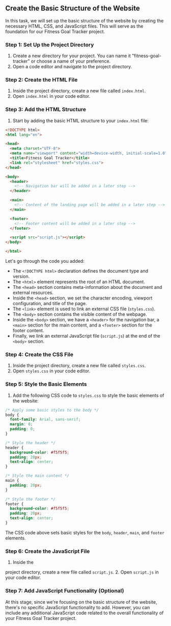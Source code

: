 
## Create the Basic Structure of the Website

In this task, we will set up the basic structure of the website by creating the necessary HTML, CSS, and JavaScript files. This will serve as the foundation for our Fitness Goal Tracker project.

### Step 1: Set Up the Project Directory

1. Create a new directory for your project. You can name it "fitness-goal-tracker" or choose a name of your preference.
2. Open a code editor and navigate to the project directory.

### Step 2: Create the HTML File

1. Inside the project directory, create a new file called `index.html`.
2. Open `index.html` in your code editor.

### Step 3: Add the HTML Structure

1. Start by adding the basic HTML structure to your `index.html` file:

```html
<!DOCTYPE html>
<html lang="en">

<head>
  <meta charset="UTF-8">
  <meta name="viewport" content="width=device-width, initial-scale=1.0">
  <title>Fitness Goal Tracker</title>
  <link rel="stylesheet" href="styles.css">
</head>

<body>
  <header>
    <!-- Navigation bar will be added in a later step -->
  </header>

  <main>
    <!-- Content of the landing page will be added in a later step -->
  </main>

  <footer>
    <!-- Footer content will be added in a later step -->
  </footer>

  <script src="script.js"></script>
</body>

</html>
```

Let's go through the code you added:

- The `<!DOCTYPE html>` declaration defines the document type and version.
- The `<html>` element represents the root of an HTML document.
- The `<head>` section contains meta-information about the document and external resources.
- Inside the `<head>` section, we set the character encoding, viewport configuration, and title of the page.
- The `<link>` element is used to link an external CSS file (`styles.css`).
- The `<body>` section contains the visible content of the webpage.
- Inside the `<body>` section, we have a `<header>` for the navigation bar, a `<main>` section for the main content, and a `<footer>` section for the footer content.
- Finally, we link an external JavaScript file (`script.js`) at the end of the `<body>` section.

### Step 4: Create the CSS File

1. Inside the project directory, create a new file called `styles.css`.
2. Open `styles.css` in your code editor.

### Step 5: Style the Basic Elements

1. Add the following CSS code to `styles.css` to style the basic elements of the website:

```css
/* Apply some basic styles to the body */
body {
  font-family: Arial, sans-serif;
  margin: 0;
  padding: 0;
}

/* Style the header */
header {
  background-color: #f5f5f5;
  padding: 20px;
  text-align: center;
}

/* Style the main content */
main {
  padding: 20px;
}

/* Style the footer */
footer {
  background-color: #f5f5f5;
  padding: 20px;
  text-align: center;
}
```

The CSS code above sets basic styles for the `body`, `header`, `main`, and `footer` elements.

### Step 6: Create the JavaScript File

1. Inside the

 project directory, create a new file called `script.js`.
2. Open `script.js` in your code editor.

### Step 7: Add JavaScript Functionality (Optional)

At this stage, since we're focusing on the basic structure of the website, there's no specific JavaScript functionality to add. However, you can include any additional JavaScript code related to the overall functionality of your Fitness Goal Tracker project.
